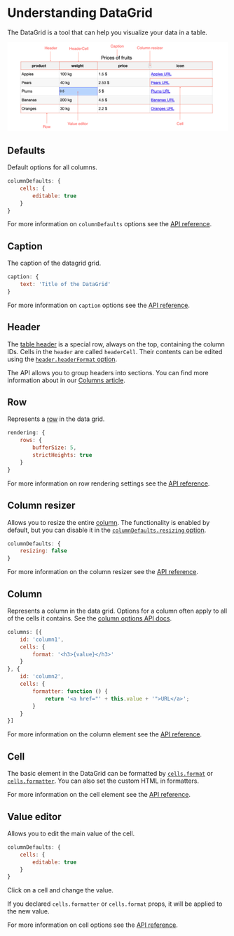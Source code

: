 Understanding DataGrid
===

The DataGrid is a tool that can help you visualize your data in a table.

![datagrid.png](datagrid.png)

Defaults
---------
Default options for all columns.

```js
columnDefaults: {
    cells: {
        editable: true
    }
}
```

For more information on `columnDefaults` options see the [API reference](https://api.highcharts.com/dashboards/#interfaces/DataGrid_Options.Options-1#columnDefaults).

Caption
---------

The caption of the datagrid grid.

```js
caption: {
    text: 'Title of the DataGrid'
}
```

For more information on `caption` options see the [API reference](https://api.highcharts.com/dashboards/#interfaces/DataGrid_Options.Options-1#caption).

Header
---------

The [table header](https://api.highcharts.com/dashboards/#interfaces/DataGrid_Options.Options-1#header) is a special row, always on the top, containing the column IDs.
Cells in the `header` are called `headerCell`. Their contents can be edited using the
[`header.headerFormat` option](https://api.highcharts.com/dashboards/#interfaces/DataGrid_DataGridOptions.ColumnOptions#headerFormat).

The API allows you to group headers into sections.
You can find more information about in our [Columns article](https://www.highcharts.com/docs/datagrid/columns).

Row
---------

Represents a [row](https://api.highcharts.com/dashboards/#classes/DataGrid_Table_Row.Row-1) in the data grid.

```js
rendering: {
    rows: {
        bufferSize: 5,
        strictHeights: true
    }
}
```

For more information on row rendering settings see the [API reference](https://api.highcharts.com/dashboards/#interfaces/DataGrid_Options.RowsSettings).

Column resizer
---------

Allows you to resize the entire [column](https://api.highcharts.com/dashboards/#classes/DataGrid_Table_Column.Column-1). The functionality is enabled by default,
but you can disable it in the [`columnDefaults.resizing` option](https://api.highcharts.com/dashboards/#interfaces/DataGrid_Options.ColumnOptions#resizing).

```js
columnDefaults: {
    resizing: false
}
```

For more information on the column resizer see the [API reference](https://api.highcharts.com/dashboards/#classes/DataGrid_Table_Actions_ColumnsResizer.ColumnsResizer).

Column
---------

Represents a column in the data grid. Options for a column often apply to all of the cells it contains. See the [column options API docs](https://api.highcharts.com/dashboards/#interfaces/DataGrid_Options.IndividualColumnOptions).

```js
columns: [{
    id: 'column1',
    cells: {
        format: '<h3>{value}</h3>'
    }
}, {
    id: 'column2',
    cells: {
        formatter: function () {
            return '<a href="' + this.value + '">URL</a>';
        }
    }
}]
```

For more information on the column element see the [API reference](https://api.highcharts.com/dashboards/#classes/DataGrid_Table_Column.Column-1).


Cell
---------

The basic element in the DataGrid can be formatted by [`cells.format`](https://api.highcharts.com/dashboards/#interfaces/DataGrid_Options.ColumnCellOptions#format) or [`cells.formatter`](https://api.highcharts.com/dashboards/#interfaces/DataGrid_Options.ColumnCellOptions#formatter).
You can also set the custom HTML in formatters.

For more information on the cell element see the [API reference](https://api.highcharts.com/dashboards/#classes/DataGrid_Table_Cell.Cell-1).


Value editor
---------

Allows you to edit the main value of the cell.

```js
columnDefaults: {
    cells: {
        editable: true
    }
}
```

Click on a cell and change the value.

If you declared `cells.formatter` or `cells.format` props, it will be applied to the
new value.

For more information on cell options see the [API reference](https://api.highcharts.com/dashboards/#interfaces/DataGrid_Options.ColumnCellOptions#editable).
